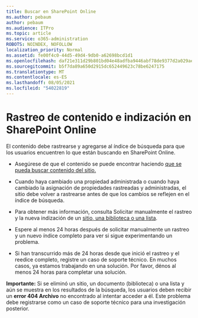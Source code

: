 ```yaml
---
title: Buscar en SharePoint Online
ms.author: pebaum
author: pebaum
ms.audience: ITPro
ms.topic: article
ms.service: o365-administration
ROBOTS: NOINDEX, NOFOLLOW
localization_priority: Normal
ms.assetid: fe00f4c0-44d5-49d4-9db0-a62698bcd1d1
ms.openlocfilehash: daf21e311d29b801bd04e48adfba9446abf78de9377d2a029aebccbac3910c62
ms.sourcegitcommit: b5f7da89a650d2915dc652449623c78be6247175
ms.translationtype: MT
ms.contentlocale: es-ES
ms.lasthandoff: 08/05/2021
ms.locfileid: "54022819"
---
```

# <a name="content-crawling-and-indexing-in-sharepoint-online"></a>Rastreo de contenido e indización en SharePoint Online

El contenido debe rastrearse y agregarse al índice de búsqueda para que los usuarios encuentren lo que están buscando en SharePoint Online.

- Asegúrese de que el contenido se puede encontrar haciendo [que se pueda buscar contenido del sitio.](https://docs.microsoft.com/sharepoint/make-site-content-searchable)

- Cuando haya cambiado una propiedad administrada o cuando haya cambiado la asignación de propiedades rastreadas y administradas, el sitio debe volver a rastrearse antes de que los cambios se reflejen en el índice de búsqueda.

- Para obtener más información, consulta Solicitar manualmente el rastreo y la nueva indización de un [sitio, una biblioteca o una lista](https://docs.microsoft.com/sharepoint/crawl-site-content).

- Espere al menos 24 horas después de solicitar manualmente un rastreo y un nuevo índice completo para ver si sigue experimentando un problema.

- Si han transcurrido más de 24 horas desde que inició el rastreo y el reedice completo, registre un caso de soporte técnico. En muchos casos, ya estamos trabajando en una solución. Por favor, dénos al menos 24 horas para completar una solución.

**Importante:** Si se eliminó un sitio, un documento (biblioteca) o una lista y aún se muestra en los resultados de la búsqueda, los usuarios deben recibir un **error 404 Archivo** no encontrado al intentar acceder a él. Este problema debe registrarse como un caso de soporte técnico para una investigación posterior.



